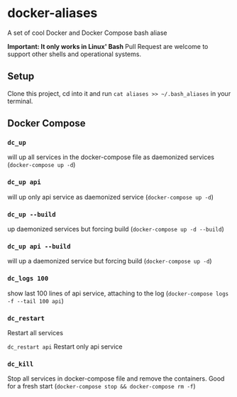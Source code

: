 # docker-aliases
A set of cool Docker and Docker Compose bash aliase

**Important: It only works in Linux' Bash** Pull Request are welcome to support other shells and operational systems.

## Setup
Clone this project, cd into it and run `cat aliases >> ~/.bash_aliases` in your terminal.

## Docker Compose

### `dc_up`
will up all services in the docker-compose file as daemonized services (`docker-compose up -d`)

### `dc_up api` 

will up only api service as daemonized service (`docker-compose up -d`)

### `dc_up --build` 

up daemonized services but forcing build (`docker-compose up -d --build`)

### `dc_up api --build`

will up a daemonized service but forcing build (`docker-compose up -d`)

### `dc_logs 100`

show last 100 lines of api service, attaching to the log (`docker-compose logs -f --tail 100 api`)

### `dc_restart` 

Restart all services

`dc_restart api` Restart only api service

### `dc_kill`

Stop all services in docker-compose file and remove the containers. Good for a fresh start (`docker-compose stop && docker-compose rm -f`)
